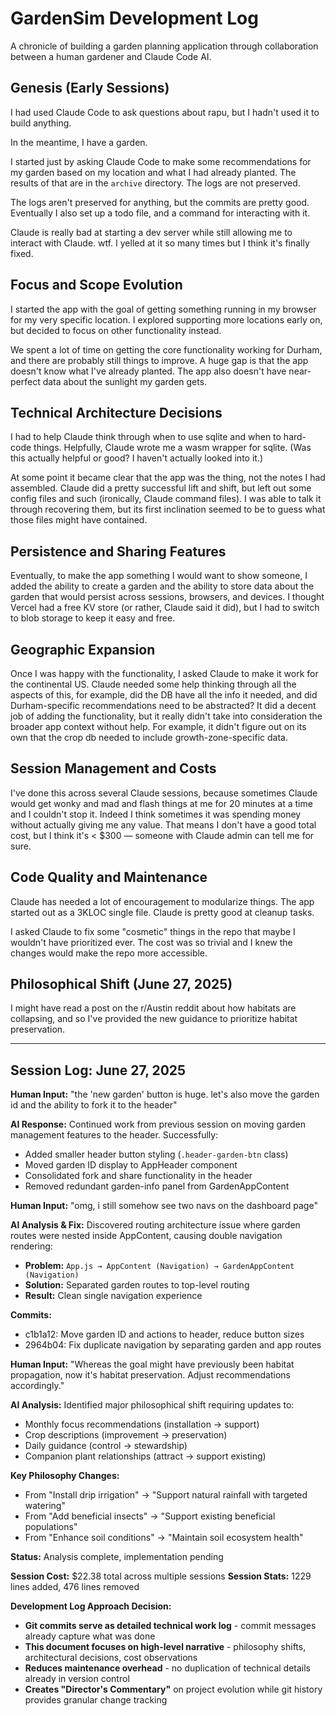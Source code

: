 # GardenSim Development Log

A chronicle of building a garden planning application through collaboration between a human gardener and Claude Code AI.

## Genesis (Early Sessions)

I had used Claude Code to ask questions about rapu, but I hadn't used it to build anything.

In the meantime, I have a garden.

I started just by asking Claude Code to make some recommendations for my garden based on my location and what I had already planted. The results of that are in the `archive` directory. The logs are not preserved.

The logs aren't preserved for anything, but the commits are pretty good. Eventually I also set up a todo file, and a command for interacting with it.

Claude is really bad at starting a dev server while still allowing me to interact with Claude. wtf. I yelled at it so many times but I think it's finally fixed.

## Focus and Scope Evolution

I started the app with the goal of getting something running in my browser for my very specific location. I explored supporting more locations early on, but decided to focus on other functionality instead. 

We spent a lot of time on getting the core functionality working for Durham, and there are probably still things to improve. A huge gap is that the app doesn't know what I've already planted. The app also doesn't have near-perfect data about the sunlight my garden gets.

## Technical Architecture Decisions

I had to help Claude think through when to use sqlite and when to hard-code things. Helpfully, Claude wrote me a wasm wrapper for sqlite. (Was this actually helpful or good? I haven't actually looked into it.)

At some point it became clear that the app was the thing, not the notes I had assembled. Claude did a pretty successful lift and shift, but left out some config files and such (ironically, Claude command files). I was able to talk it through recovering them, but its first inclination seemed to be to guess what those files might have contained.

## Persistence and Sharing Features

Eventually, to make the app something I would want to show someone, I added the ability to create a garden and the ability to store data about the garden that would persist across sessions, browsers, and devices. I thought Vercel had a free KV store (or rather, Claude said it did), but I had to switch to blob storage to keep it easy and free.

## Geographic Expansion

Once I was happy with the functionality, I asked Claude to make it work for the continental US. Claude needed some help thinking through all the aspects of this, for example, did the DB have all the info it needed, and did Durham-specific recommendations need to be abstracted? It did a decent job of adding the functionality, but it really didn't take into consideration the broader app context without help. For example, it didn't figure out on its own that the crop db needed to include growth-zone-specific data.

## Session Management and Costs

I've done this across several Claude sessions, because sometimes Claude would get wonky and mad and flash things at me for 20 minutes at a time and I couldn't stop it. Indeed I think sometimes it was spending money without actually giving me any value. That means I don't have a good total cost, but I think it's < $300 — someone with Claude admin can tell me for sure.

## Code Quality and Maintenance

Claude has needed a lot of encouragement to modularize things. The app started out as a 3KLOC single file. Claude is pretty good at cleanup tasks.

I asked Claude to fix some "cosmetic" things in the repo that maybe I wouldn't have prioritized ever. The cost was so trivial and I knew the changes would make the repo more accessible.

## Philosophical Shift (June 27, 2025)

I might have read a post on the r/Austin reddit about how habitats are collapsing, and so I've provided the new guidance to prioritize habitat preservation.

---

## Session Log: June 27, 2025

**Human Input:** "the 'new garden' button is huge. let's also move the garden id and the ability to fork it to the header"

**AI Response:** Continued work from previous session on moving garden management features to the header. Successfully:
- Added smaller header button styling (`.header-garden-btn` class)
- Moved garden ID display to AppHeader component
- Consolidated fork and share functionality in the header
- Removed redundant garden-info panel from GardenAppContent

**Human Input:** "omg, i still somehow see two navs on the dashboard page"

**AI Analysis & Fix:** Discovered routing architecture issue where garden routes were nested inside AppContent, causing double navigation rendering:
- **Problem:** `App.js → AppContent (Navigation) → GardenAppContent (Navigation)`
- **Solution:** Separated garden routes to top-level routing
- **Result:** Clean single navigation experience

**Commits:**
- c1b1a12: Move garden ID and actions to header, reduce button sizes
- 2964b04: Fix duplicate navigation by separating garden and app routes

**Human Input:** "Whereas the goal might have previously been habitat propagation, now it's habitat preservation. Adjust recommendations accordingly."

**AI Analysis:** Identified major philosophical shift requiring updates to:
- Monthly focus recommendations (installation → support)
- Crop descriptions (improvement → preservation) 
- Daily guidance (control → stewardship)
- Companion plant relationships (attract → support existing)

**Key Philosophy Changes:**
- From "Install drip irrigation" → "Support natural rainfall with targeted watering"
- From "Add beneficial insects" → "Support existing beneficial populations"  
- From "Enhance soil conditions" → "Maintain soil ecosystem health"

**Status:** Analysis complete, implementation pending

**Session Cost:** $22.38 total across multiple sessions
**Session Stats:** 1229 lines added, 476 lines removed

**Development Log Approach Decision:**
- **Git commits serve as detailed technical work log** - commit messages already capture what was done
- **This document focuses on high-level narrative** - philosophy shifts, architectural decisions, cost observations
- **Reduces maintenance overhead** - no duplication of technical details already in version control
- **Creates "Director's Commentary"** on project evolution while git history provides granular change tracking